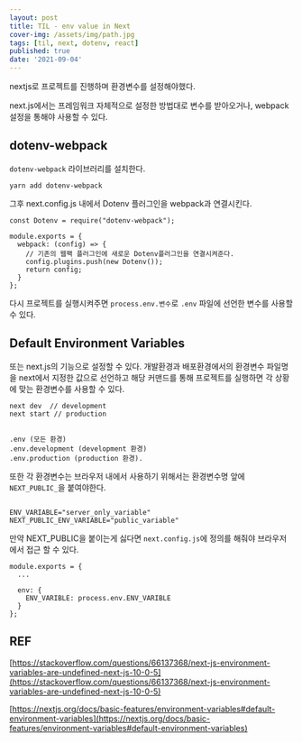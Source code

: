 ```yaml
---
layout: post
title: TIL - env value in Next
cover-img: /assets/img/path.jpg
tags: [til, next, dotenv, react]
published: true
date: '2021-09-04'
---
```


nextjs로 프로젝트를 진행하며 환경변수를 설정해야했다.

next.js에서는 프레임워크 자체적으로 설정한 방법대로 변수를 받아오거나, webpack설정을 통해야 사용할 수 있다.



## dotenv-webpack 

`dotenv-webpack` 라이브러리를 설치한다.

```
yarn add dotenv-webpack
```

그후 next.config.js 내에서 Dotenv 플러그인을 webpack과 연결시킨다.

```
const Dotenv = require("dotenv-webpack");

module.exports = {
  webpack: (config) => {
    // 기존의 웹팩 플러그인에 새로운 Dotenv플러그인을 연결시켜준다.
    config.plugins.push(new Dotenv());
    return config;
  }
};
```

다시 프로젝트를 실행시켜주면 `process.env.변수`로 `.env` 파일에 선언한 변수를 사용할 수 있다.

## Default Environment Variables

또는 next.js의 기능으로 설정할 수 있다.
개발환경과 배포환경에서의 환경변수 파일명을 next에서 지정한 값으로 선언하고 해당 커맨드를 통해 프로젝트를 실행하면 각 상황에 맞는 환경변수를 사용할 수 있다.
```
next dev  // development
next start // production 


.env (모든 환경)
.env.development (development 환경) 
.env.production (production 환경).
```

또한 각 환경변수는 브라우저 내에서 사용하기 위해서는 환경변수명 앞에 `NEXT_PUBLIC_`을 붙여야한다.

```

ENV_VARIABLE="server_only_variable"
NEXT_PUBLIC_ENV_VARIABLE="public_variable"

```

만약 NEXT_PUBLIC을 붙이는게 싫다면 `next.config.js`에 정의를 해줘야 브라우저에서 접근 할 수 있다.

```
module.exports = {
  ...

  env: {
    ENV_VARIBLE: process.env.ENV_VARIBLE
  }
};

```


## REF

[https://stackoverflow.com/questions/66137368/next-js-environment-variables-are-undefined-next-js-10-0-5](https://stackoverflow.com/questions/66137368/next-js-environment-variables-are-undefined-next-js-10-0-5)

[https://nextjs.org/docs/basic-features/environment-variables#default-environment-variables](https://nextjs.org/docs/basic-features/environment-variables#default-environment-variables)